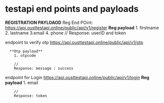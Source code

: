 # testapi end points and payloads

**REGISTRATION PAYLOAOD**
Reg End POint:  https://api.ousttestapi.online/public/api/v1/register 
            **Reg payload**
        1. firstname
        2. lastname
        3.email
        4. phone
        //
        Response: userID  and token

endpoint to verify otp
https://api.ousttestapi.online/public/api/v1/otp

      **Otp payload**
        1. otpcode
      
        //
        Response: message : success


endpoint for Login
https://api.ousttestapi.online/public/api/v1/login
      **Reg payload**
        1. email
     
        //
        Response: token




